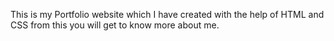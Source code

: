 This is my Portfolio website which I have created with the help of HTML and CSS from this you will get to know more about me.
